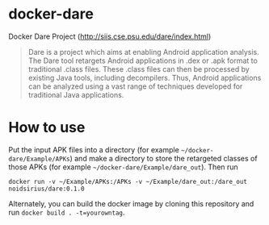 # docker-dare
Docker Dare Project (http://siis.cse.psu.edu/dare/index.html)

> Dare is a project which aims at enabling Android application analysis. The Dare tool retargets Android applications in .dex or .apk format to traditional .class files. These .class files can then be processed by existing Java tools, including decompilers. Thus, Android applications can be analyzed using a vast range of techniques developed for traditional Java applications.


# How to use
Put the input APK files into a directory (for example `~/docker-dare/Example/APKs`) and make a directory to store the retargeted classes of those APKs (for example `~/docker-dare/Example/dare_out`). Then run

```docker run -v ~/Example/APKs:/APKs -v ~/Example/dare_out:/dare_out noidsirius/dare:0.1.0```

Alternately, you can build the docker image by cloning this repository and run
`docker build . -t=yourowntag`.

